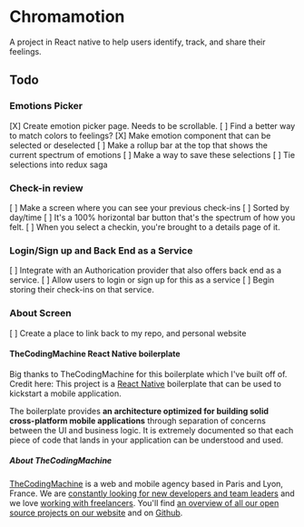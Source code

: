 # Chromamotion

A project in React native to help users identify, track, and share their feelings.

## Todo

### Emotions Picker
[X] Create emotion picker page. Needs to be scrollable.
  [ ] Find a better way to match colors to feelings?
[X] Make emotion component that can be selected or deselected
[ ] Make a rollup bar at the top that shows the current spectrum of emotions
[ ] Make a way to save these selections
  [ ] Tie selections into redux saga

### Check-in review
[ ] Make a screen where you can see your previous check-ins
  [ ] Sorted by day/time
  [ ] It's a 100% horizontal bar button that's the spectrum of how you felt.
[ ] When you select a checkin, you're brought to a details page of it.

### Login/Sign up and Back End as a Service
[ ] Integrate with an Authorication provider that also offers back end as a service.
[ ] Allow users to login or sign up for this as a service
[ ] Begin storing their check-ins on that service.

### About Screen
[ ] Create a place to link back to my repo, and personal website

#### TheCodingMachine React Native boilerplate
Big thanks to TheCodingMachine for this boilerplate which I've built off of. Credit here:
This project is a [React Native](https://facebook.github.io/react-native/) boilerplate that can be used to kickstart a mobile application.

The boilerplate provides **an architecture optimized for building solid cross-platform mobile applications** through separation of concerns between the UI and business logic. It is extremely documented so that each piece of code that lands in your application can be understood and used.

##### About TheCodingMachine

[TheCodingMachine](https://www.thecodingmachine.com/) is a web and mobile agency based in Paris and Lyon, France. We are [constantly looking for new developers and team leaders](https://www.thecodingmachine.com/nous-rejoindre/) and we love [working with freelancers](https://coders.thecodingmachine.com/). You'll find [an overview of all our open source projects on our website](https://thecodingmachine.io/open-source) and on [Github](https://github.com/thecodingmachine).
